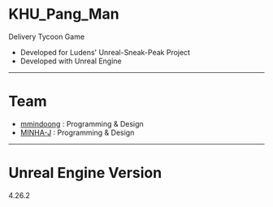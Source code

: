 # KHU_Pang_Man
Delivery Tycoon Game
- Developed for Ludens' Unreal-Sneak-Peak Project
- Developed with Unreal Engine
---

# Team
- [mmindoong](https://gist.github.com/mmindoong) : Programming & Design
- [MINHA-J](https://gist.github.com/MINHA-J) : Programming & Design
---
# Unreal Engine Version
4.26.2
